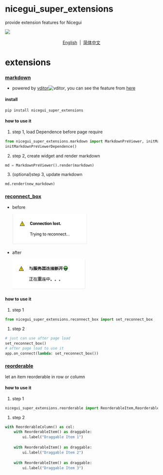 # nicegui_super_extensions

provide extension features for Nicegui

<a title="MIT" target="_blank" href="https://opensource.org/licenses/MIT"><img src="https://img.shields.io/badge/license-MIT-orange.svg?style=flat-square"></a>

<p align="center">
<a href="https://github.com/T2XX/nicegui_super_extensions/blob/main/README.md">English</a>  |  <a href="https://github.com/T2XX/nicegui_super_extensions/blob/main/README_zh_CN">简体中文</a>
</p>

# extensions

### [markdown](https://github.com/T2XX/nicegui_super_extensions/blob/main/src/nicegui_super_extensions/markdown.py)

- powered by [vditor](https://github.com/Vanessa219/vditor/blob/master/README_en_US.md)![vditor](https://b3log.org/images/brand/vditor-128.png), you can see the feature from [here](https://github.com/Vanessa219/vditor/blob/master/README_en_US.md#--features)

#### install

```shell
pip install nicegui_super_extensions 
```

#### how to use it

1. step 1, load Dependence before page require

```python
from nicegui_super_extensions.markdown import MarkdownPreViewer, initMarkdownPreViewerDependence
initMarkdownPreViewerDependence()
```

2. step 2, create widget and render markdown

```python
md = MarkdownPreViewer().render(markdown)
```

3. (optional)step 3, update markdown

```python
md.render(new_markdown)
```

### [reconnect_box](https://github.com/T2XX/nicegui_super_extensions/blob/main/src/nicegui_super_extensions/reconnect_box.py)

- before

  ![before](https://github.com/T2XX/nicegui_super_extensions/blob/main/image/1723880105580.png?raw=true)
- after

  ![after](https://github.com/T2XX/nicegui_super_extensions/blob/main/image/1723879996849.png?raw=true)

#### how to use it

1. step 1

```python
from nicegui_super_extensions.reconnect_box import set_reconnect_box
```

1. step 2

```python
# just can use after page load
set_reconnect_box()
# after page load to use it
app.on_connect(lambda: set_reconnect_box())
```

### [reorderable](https://github.com/T2XX/nicegui_super_extensions/blob/main/src/nicegui_super_extensions/draggable.py)

let an item reorderable in row or column

#### how to use it

1. step 1

```python
nicegui_super_extensions.reorderable import ReorderableItem,ReorderableColumn
```

1. step 2

```python
with ReorderableColumn() as col:
    with ReorderableItem() as draggable:
        ui.label("Draggable Item 1")

    with ReorderableItem() as draggable:
        ui.label("Draggable Item 2")

    with ReorderableItem() as draggable:
        ui.label("Draggable Item 3")
```
